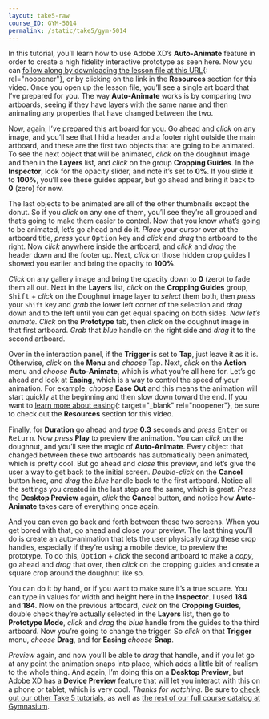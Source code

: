 ```yaml
---
layout: take5-raw
course_ID: GYM-5014
permalink: /static/take5/gym-5014
---
```


In this tutorial, you’ll learn how to use Adobe XD’s **Auto-Animate** feature in order to create a high fidelity interactive prototype as seen here. Now you can [follow along by downloading the lesson file at this URL][1]{: rel="noopener"}, or by clicking on the link in the **Resources** section for this video. Once you open up the lesson file, you’ll see a single art board that I’ve prepared for you. The way **Auto-Animate** works is by comparing two artboards, seeing if they have layers with the same name and then animating any properties that have changed between the two.

Now, again, I’ve prepared this art board for you. Go ahead and *click* on any image, and you’ll see that I hid a header and a footer right outside the main artboard, and these are the first two objects that are going to be animated. To see the next object that will be animated, *click* on the doughnut image and then in the **Layers** list, and *click* on the group **Cropping Guides**. In the **Inspector**, look for the opacity slider, and note it’s set to **0%**. If you slide it to **100%**, you’ll see these guides appear, but go ahead and bring it back to **0** (zero) for now.

The last objects to be animated are all of the other thumbnails except the donut. So if you *click* on any one of them, you’ll see they’re all grouped and that’s going to make them easier to control. Now that you know what’s going to be animated, let’s go ahead and do it. *Place* your cursor over at the artboard title, *press* your <kbd>Option</kbd> key and *click* and *drag* the artboard to the right. Now *click* anywhere inside the artboard, and *click* and *drag* the header down and the footer up. Next, *click* on those hidden crop guides I showed you earlier and bring the opacity to **100%**.

*Click* on any gallery image and bring the opacity down to **0** (zero) to fade them all out. Next in the **Layers** list, *click* on the **Cropping Guides** group, <kbd>Shift</kbd> + *click* on the Doughnut image layer to *select* them both, then *press* your `Shift` key and *grab* the lower left corner of the selection and *drag* down and to the left until you can get equal spacing on both sides. *Now let’s animate.* *Click* on the **Prototype** tab, then *click* on the doughnut image in that first artboard. *Grab* that *blue* handle on the right side and *drag* it to the second artboard.

Over in the interaction panel, if the **Trigger** is set to **Tap**, just leave it as it is. Otherwise, *click* on the **Menu** and *choose* Tap. Next, *click* on the **Action** menu and *choose* **Auto-Animate**, which is what you’re all here for. Let’s go ahead and look at **Easing**, which is a way to control the speed of your animation. For example, *choose* **Ease Out** and this means the animation will start quickly at the beginning and then slow down toward the end. If you want to [learn more about easing][2]{: target="_blank" rel="noopener"}, be sure to check out the **Resources** section for this video.

Finally, for **Duration** go ahead and *type* **0.3** seconds and *press* <kbd>Enter</kbd> or <kbd>Return</kbd>. Now *press* **Play** to preview the animation. You can *click* on the doughnut, and you’ll see the magic of **Auto-Animate**. Every object that changed between these two artboards has automatically been animated, which is pretty cool. But go ahead and *close* this preview, and let’s give the user a way to get back to the initial screen. *Double-click* on the **Cancel** button here, and *drag* the *blue* handle back to the first artboard. Notice all the settings you created in the last step are the same, which is great. *Press* the **Desktop Preview** again, *click* the **Cancel** button, and notice how **Auto-Animate** takes care of everything once again.

And you can even go back and forth between these two screens. When you get bored with that, go ahead and close your preview. The last thing you’ll do is create an auto-animation that lets the user physically *drag* these crop handles, especially if they’re using a mobile device, to preview the prototype. To do this, <kbd>Option</kbd> + *click* the second artboard to make a *copy*, go ahead and *drag* that over, then *click* on the cropping guides and create a square crop around the doughnut like so.

You can do it by hand, or if you want to make sure it’s a true square. You can type in values for width and height here in the **Inspector**. I used **184** and **184**. Now on the previous artboard, *click* on the **Cropping Guides**, double check they’re actually selected in the **Layers** list, then go to **Prototype Mode**, *click* and *drag* the *blue* handle from the guides to the third artboard. Now you’re going to change the trigger. So *click* on that **Trigger** menu, *choose* **Drag**, and for **Easing** *choose* **Snap**.

*Preview* again, and now you’ll be able to *drag* that handle, and if you let go at any point the animation snaps into place, which adds a little bit of realism to the whole thing. And again, I’m doing this on a **Desktop Preview**, but Adobe XD has a **Device Preview** feature that will let you interact with this on a phone or tablet, which is very cool. *Thanks for watching.* Be sure to [check out our other Take 5 tutorials][3], as well as [the rest of our full course catalog at Gymnasium][4].

[1]: https://gymnasium.github.io/take5/gym-5014.zip
[2]: https://developers.google.com/web/fundamentals/design-and-ux/animations/the-basics-of-easing
[3]: https://thegymnasium.com/take5
[4]: https://thegymnasium.com/courses
